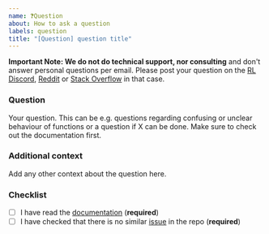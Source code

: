 ```yaml
---
name: ❓Question
about: How to ask a question
labels: question
title: "[Question] question title"
---
```


**Important Note: We do not do technical support, nor consulting** and don't answer personal questions per email.
Please post your question on the [RL Discord](https://discord.com/invite/xhfNqQv), [Reddit](https://www.reddit.com/r/reinforcementlearning/) or [Stack Overflow](https://stackoverflow.com/) in that case.


### Question

Your question. This can be e.g. questions regarding confusing or unclear behaviour of functions or a question if X can be done. Make sure to check out the documentation first.

### Additional context

Add any other context about the question here.


### Checklist

- [ ] I have read the [documentation](https://eagerx.readthedocs.io) (**required**)
- [ ] I have checked that there is no similar [issue](https://github.com/eager-dev/eagerx/issues) in the repo (**required**)

<!--- This Template is an edited version of the one from https://github.com/DLR-RM/stable-baselines3 which is an edited version of the one from https://github.com/pytorch/pytorch -->
